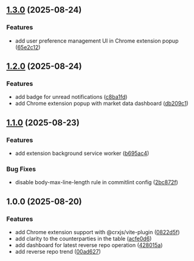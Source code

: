 ## [1.3.0](https://github.com/ruchernchong/fed-open-market-alerts/compare/v1.2.0...v1.3.0) (2025-08-24)

### Features

* add user preference management UI in Chrome extension popup ([65e2c12](https://github.com/ruchernchong/fed-open-market-alerts/commit/65e2c12ca11357329b82c9de71d0639fde71e348))

## [1.2.0](https://github.com/ruchernchong/fed-open-market-alerts/compare/v1.1.0...v1.2.0) (2025-08-24)

### Features

* add badge for unread notifications ([c8ba1fd](https://github.com/ruchernchong/fed-open-market-alerts/commit/c8ba1fda05ab77cc839bd602aacea87c2ffd0b48))
* add Chrome extension popup with market data dashboard ([db209c1](https://github.com/ruchernchong/fed-open-market-alerts/commit/db209c1b27328d2b454d4146264353398e3772d5))

## [1.1.0](https://github.com/ruchernchong/fed-markets-monitor/compare/v1.0.0...v1.1.0) (2025-08-23)

### Features

* add extension background service worker ([b695ac4](https://github.com/ruchernchong/fed-markets-monitor/commit/b695ac4c5387986c4cb080b840fa3b75c594dee2))

### Bug Fixes

* disable body-max-line-length rule in commitlint config ([2bc872f](https://github.com/ruchernchong/fed-markets-monitor/commit/2bc872fd15d5174005f45762a68f1edd9f0f6450))

## 1.0.0 (2025-08-20)

### Features

* add Chrome extension support with @crxjs/vite-plugin ([0822d5f](https://github.com/ruchernchong/fed-markets-monitor/commit/0822d5fc5e9b1a81da7666fba1f509b84b0efe61))
* add clarity to the counterparties in the table ([acfe0d6](https://github.com/ruchernchong/fed-markets-monitor/commit/acfe0d6afb145c843e99462499b2a08e62c720e1))
* add dashboard for latest reverse repo operation ([428015a](https://github.com/ruchernchong/fed-markets-monitor/commit/428015ad912b2e0bb714f69a2a9a6c726f5afdc2))
* add reverse repo trend ([00ad627](https://github.com/ruchernchong/fed-markets-monitor/commit/00ad627216f25e0a8b6a8175fbd682a8beae3211))

